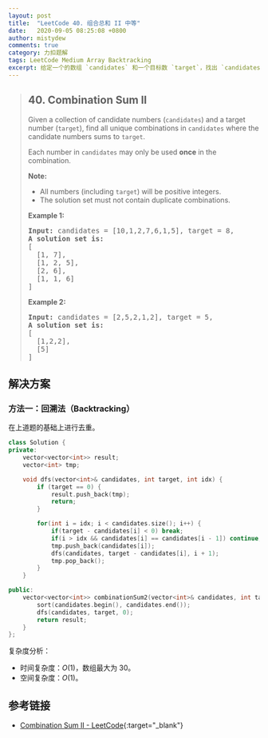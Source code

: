 ```yaml
---
layout: post
title:  "LeetCode 40. 组合总和 II 中等"
date:   2020-09-05 08:25:08 +0800
author: mistydew
comments: true
category: 力扣题解
tags: LeetCode Medium Array Backtracking
excerpt: 给定一个的数组 `candidates` 和一个目标数 `target`，找出 `candidates` 中所有使数字和为 `target` 的组合。
---
```

> ## 40. Combination Sum II
> 
> Given a collection of candidate numbers (`candidates`) and a target number (`target`), find all unique combinations in `candidates` where the candidate numbers sums to `target`.
> 
> Each number in `candidates` may only be used **once** in the combination.
> 
> **Note:**
> 
> * All numbers (including `target`) will be positive integers.
> * The solution set must not contain duplicate combinations.
> 
> **Example 1:**
> 
> <pre>
> <strong>Input:</strong> candidates = [10,1,2,7,6,1,5], target = 8,
> <strong>A solution set is:</strong>
> [
>   [1, 7],
>   [1, 2, 5],
>   [2, 6],
>   [1, 1, 6]
> ]
> </pre>
> 
> **Example 2:**
> 
> <pre>
> <strong>Input:</strong> candidates = [2,5,2,1,2], target = 5,
> <strong>A solution set is:</strong>
> [
>   [1,2,2],
>   [5]
> ]
> </pre>

## 解决方案

### 方法一：回溯法（Backtracking）

在上道题的基础上进行去重。

```cpp
class Solution {
private:
    vector<vector<int>> result;
    vector<int> tmp;

    void dfs(vector<int>& candidates, int target, int idx) {
        if (target == 0) {
            result.push_back(tmp);
            return;
        }

        for(int i = idx; i < candidates.size(); i++) {
            if(target - candidates[i] < 0) break;
            if(i > idx && candidates[i] == candidates[i - 1]) continue;
            tmp.push_back(candidates[i]);
            dfs(candidates, target - candidates[i], i + 1);
            tmp.pop_back();
        }
    }

public:
    vector<vector<int>> combinationSum2(vector<int>& candidates, int target) {
        sort(candidates.begin(), candidates.end());
        dfs(candidates, target, 0);
        return result;
    }
};
```

复杂度分析：
* 时间复杂度：*O*(1)，数组最大为 30。
* 空间复杂度：*O*(1)。

## 参考链接

* [Combination Sum II - LeetCode](https://leetcode.com/problems/combination-sum-ii/){:target="_blank"}

